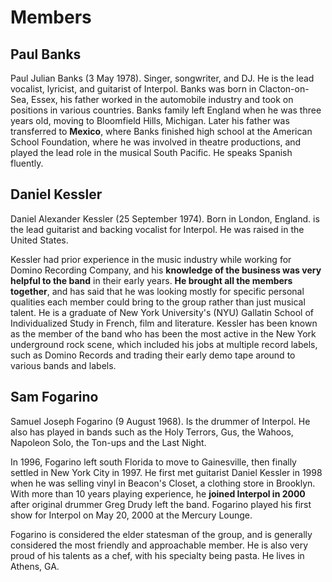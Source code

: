 # Members

## Paul Banks
Paul Julian Banks (3 May 1978). Singer, songwriter, and DJ. He is the lead vocalist, lyricist, and guitarist of Interpol. Banks was born in Clacton-on-Sea, Essex, his father worked in the automobile industry and took on positions in various countries. Banks family left England when he was three years old, moving to Bloomfield Hills, Michigan. Later his father was transferred to **Mexico**, where Banks finished high school at the American School Foundation, where he was involved in theatre productions, and played the lead role in the musical South Pacific. He speaks Spanish fluently.

## Daniel Kessler
Daniel Alexander Kessler (25 September 1974). Born in London, England. is the lead guitarist and backing vocalist for Interpol. He was raised in the United States.

Kessler had prior experience in the music industry while working for Domino Recording Company, and his **knowledge of the business was very helpful to the band** in their early years. **He brought all the members together**, and has said that he was looking mostly for specific personal qualities each member could bring to the group rather than just musical talent. He is a graduate of New York University's (NYU) Gallatin School of Individualized Study in French, film and literature. Kessler has been known as the member of the band who has been the most active in the New York underground rock scene, which included his jobs at multiple record labels, such as Domino Records and trading their early demo tape around to various bands and labels.

## Sam Fogarino
Samuel Joseph Fogarino (9 August 1968). Is the drummer of Interpol. He also has played in bands such as the Holy Terrors, Gus, the Wahoos, Napoleon Solo, the Ton-ups and the Last Night.

In 1996, Fogarino left south Florida to move to Gainesville, then finally settled in New York City in 1997. He first met guitarist Daniel Kessler in 1998 when he was selling vinyl in Beacon's Closet, a clothing store in Brooklyn. With more than 10 years playing experience, he **joined Interpol in 2000** after original drummer Greg Drudy left the band. Fogarino played his first show for Interpol on May 20, 2000 at the Mercury Lounge.

Fogarino is considered the elder statesman of the group, and is generally considered the most friendly and approachable member. He is also very proud of his talents as a chef, with his specialty being pasta. He lives in Athens, GA.